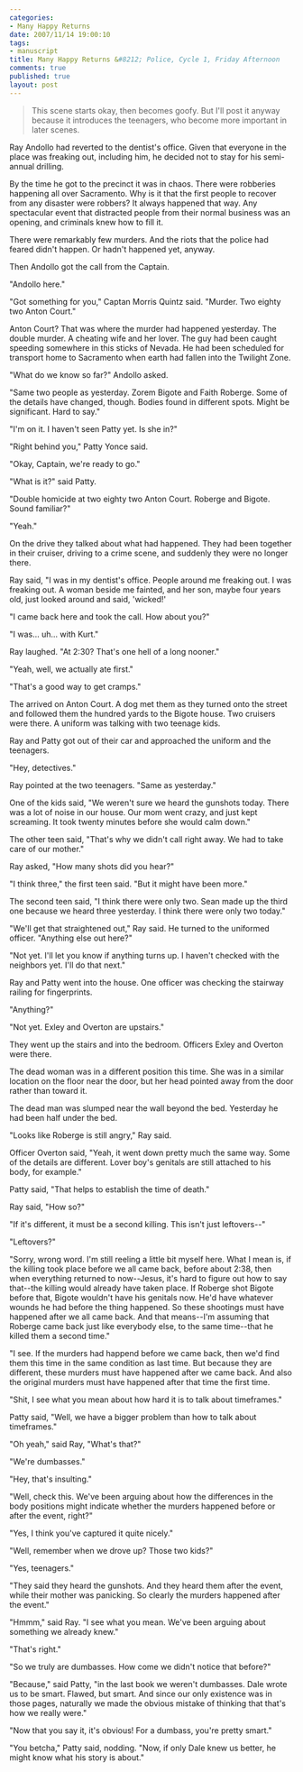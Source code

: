 ```yaml
--- 
categories: 
- Many Happy Returns
date: 2007/11/14 19:00:10
tags: 
- manuscript
title: Many Happy Returns &#8212; Police, Cycle 1, Friday Afternoon
comments: true
published: true
layout: post
---
```


<blockquote>This scene starts okay, then becomes goofy.  But I'll post it anyway because it introduces the teenagers, who become more important in later scenes.</blockquote>
Ray Andollo had reverted to the dentist's office.  Given that everyone in the place was freaking out, including him, he decided not to stay for his semi-annual drilling.

By the time he got to the precinct it was in chaos.  There were robberies happening all over Sacramento.  Why is it that the first people to recover from any disaster were robbers?  It always happened that way.  Any spectacular event that distracted people from their normal business was an opening, and criminals knew how to fill it.

There were remarkably few murders.  And the riots that the police had feared didn't happen.  Or hadn't happened yet, anyway.

Then Andollo got the call from the Captain.

"Andollo here."

"Got something for you," Captan Morris Quintz said.  "Murder.  Two eighty two Anton Court."

Anton Court?  That was where the murder had happened yesterday.  The double murder.  A cheating wife and her lover.  The guy had been caught speeding somewhere in this sticks of Nevada.  He had been scheduled for transport home to Sacramento when earth had fallen into the Twilight Zone.

"What do we know so far?" Andollo asked.

"Same two people as yesterday.  Zorem Bigote and Faith Roberge.  Some of the details have changed, though.  Bodies found in different spots.  Might be significant.  Hard to say."

"I'm on it.  I haven't seen Patty yet.  Is she in?"

"Right behind you," Patty Yonce said.

"Okay, Captain, we're ready to go."

"What is it?" said Patty.

"Double homicide at two eighty two Anton Court.  Roberge and Bigote.  Sound familiar?"

"Yeah."

On the drive they talked about what had happened.  They had been together in their cruiser, driving to a crime scene, and suddenly they were no longer there.

Ray said, "I was in my dentist's office.  People around me freaking out.  I was freaking out.  A woman beside me fainted, and her son, maybe four years old, just looked around and said, 'wicked!'

"I came back here and took the call.  How about you?"

"I was... uh... with Kurt."

Ray laughed.  "At 2:30?  That's one hell of a long nooner."

"Yeah, well, we actually ate first."

"That's a good way to get cramps."

The arrived on Anton Court.  A dog met them as they turned onto the street and followed them the hundred yards to the Bigote house.  Two cruisers were there.  A uniform was talking with two teenage kids.

Ray and Patty got out of their car and approached the uniform and the teenagers.

"Hey, detectives."

Ray pointed at the two teenagers.  "Same as yesterday."

One of the kids said, "We weren't sure we heard the gunshots today.  There was a lot of noise in our house.  Our mom went crazy, and just kept screaming.  It took twenty minutes before she would calm down."

The other teen said, "That's why we didn't call right away.  We had to take care of our mother."

Ray asked, "How many shots did you hear?"

"I think three," the first teen said.  "But it might have been more."

The second teen said, "I think there were only two.  Sean made up the third one because we heard three yesterday.  I think there were only two today."

"We'll get that straightened out," Ray said.  He turned to the uniformed officer.  "Anything else out here?"

"Not yet.  I'll let you know if anything turns up.  I haven't checked with the neighbors yet.  I'll do that next."

Ray and Patty went into the house.  One officer was checking the stairway railing for fingerprints.

"Anything?"

"Not yet.  Exley and Overton are upstairs."

They went up the stairs and into the bedroom.  Officers Exley and Overton were there.

The dead woman was in a different position this time.  She was in a similar location on the floor near the door, but her head pointed away from the door rather than toward it.

The dead man was slumped near the wall beyond the bed.  Yesterday he had been half under the bed.

"Looks like Roberge is still angry," Ray said.

Officer Overton said, "Yeah, it went down pretty much the same way.  Some of the details are different.  Lover boy's genitals are still attached to his body, for example."

Patty said, "That helps to establish the time of death."

Ray said, "How so?"

"If it's different, it must be a second killing.  This isn't just leftovers--"

"Leftovers?"

"Sorry, wrong word.  I'm still reeling a little bit myself here.  What I mean is, if the killing took place before we all came back, before about 2:38, then when everything returned to now--Jesus, it's hard to figure out how to say that--the killing would already have taken place.  If Roberge shot Bigote before that, Bigote wouldn't have his genitals now.  He'd have whatever wounds he had before the thing happened.  So these shootings must have happened after we all came back.  And that means--I'm assuming that Roberge came back just like everybody else, to the same time--that he killed them a second time."

"I see.  If the murders had happend before we came back, then we'd find them this time in the same condition as last time.  But because they are different, these murders must have happened after we came back.  And also the original murders must have happened after that time the first time.

"Shit, I see what you mean about how hard it is to talk about timeframes."

Patty said, "Well, we have a bigger problem than how to talk about timeframes."

"Oh yeah," said Ray, "What's that?"

"We're dumbasses."

"Hey, that's insulting."

"Well, check this.  We've been arguing about how the differences in the body positions might indicate whether the murders happened before or after the event, right?"

"Yes, I think you've captured it quite nicely."

"Well, remember when we drove up?  Those two kids?"

"Yes, teenagers."

"They said they heard the gunshots.  And they heard them after the event, while their mother was panicking.  So clearly the murders happened after the event."

"Hmmm," said Ray.  "I see what you mean.  We've been arguing about something we already knew."

"That's right."

"So we truly are dumbasses.  How come we didn't notice that before?"

"Because," said Patty, "in the last book we weren't dumbasses.  Dale wrote us to be smart.  Flawed, but smart.  And since our only existence was in those pages, naturally we made the obvious mistake of thinking that that's how we really were."

"Now that you say it, it's obvious!  For a dumbass, you're pretty smart."

"You betcha," Patty said, nodding.  "Now, if only Dale knew us better, he might know what his story is about."

